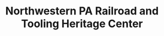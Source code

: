 ---
layout: repo
title: "Northwestern PA Railroad and Tooling Heritage Center"
id: 14475
permalink: repos/14475/
---